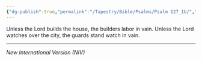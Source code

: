 ```yaml
---
{"dg-publish":true,"permalink":"/Tapestry/Bible/Psalms/Psalm 127_1b/","title":"Psalm 127:1b","hide":true,"tags":["bible-verse","bible-verse"],"dgHomeLink":true,"dgShowLocalGraph":true,"dgEnableSearch":true}
---
```



Unless the Lord builds the house, the builders labor in vain.
Unless the Lord watches over the city, the guards stand watch in vain.


---
*New International Version (NIV)*